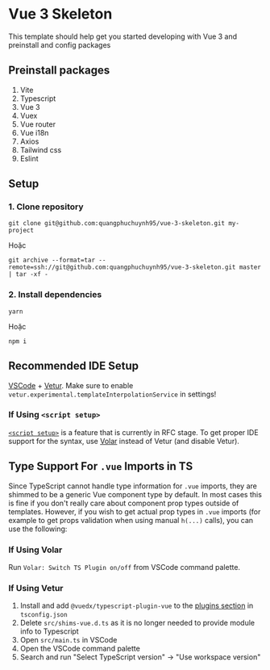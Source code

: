 # Vue 3 Skeleton

This template should help get you started developing with Vue 3 and preinstall and config packages

## Preinstall packages

1. Vite
1. Typescript
1. Vue 3
1. Vuex
1. Vue router
1. Vue i18n 
1. Axios
1. Tailwind css
1. Eslint

## Setup

### 1. Clone repository
```shell
git clone git@github.com:quangphuchuynh95/vue-3-skeleton.git my-project
```
Hoặc
```shell
git archive --format=tar --remote=ssh://git@github.com:quangphuchuynh95/vue-3-skeleton.git master | tar -xf -
```

### 2. Install dependencies
```shell
yarn
```
Hoặc
```shell
npm i
```

## Recommended IDE Setup

[VSCode](https://code.visualstudio.com/) + [Vetur](https://marketplace.visualstudio.com/items?itemName=octref.vetur). Make sure to enable `vetur.experimental.templateInterpolationService` in settings!

### If Using `<script setup>`

[`<script setup>`](https://github.com/vuejs/rfcs/pull/227) is a feature that is currently in RFC stage. To get proper IDE support for the syntax, use [Volar](https://marketplace.visualstudio.com/items?itemName=johnsoncodehk.volar) instead of Vetur (and disable Vetur).

## Type Support For `.vue` Imports in TS

Since TypeScript cannot handle type information for `.vue` imports, they are shimmed to be a generic Vue component type by default. In most cases this is fine if you don't really care about component prop types outside of templates. However, if you wish to get actual prop types in `.vue` imports (for example to get props validation when using manual `h(...)` calls), you can use the following:

### If Using Volar

Run `Volar: Switch TS Plugin on/off` from VSCode command palette.

### If Using Vetur

1. Install and add `@vuedx/typescript-plugin-vue` to the [plugins section](https://www.typescriptlang.org/tsconfig#plugins) in `tsconfig.json`
2. Delete `src/shims-vue.d.ts` as it is no longer needed to provide module info to Typescript
3. Open `src/main.ts` in VSCode
4. Open the VSCode command palette
5. Search and run "Select TypeScript version" -> "Use workspace version"
